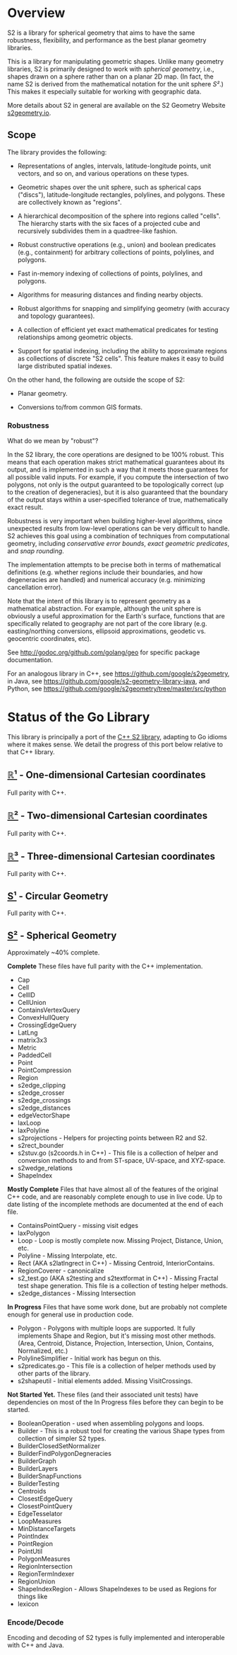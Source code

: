 # Overview

S2 is a library for spherical geometry that aims to have the same robustness,
flexibility, and performance as the best planar geometry libraries.

This is a library for manipulating geometric shapes. Unlike many geometry
libraries, S2 is primarily designed to work with _spherical geometry_, i.e.,
shapes drawn on a sphere rather than on a planar 2D map. (In fact, the name S2
is derived from the mathematical notation for the unit sphere *S²*.) This makes
it especially suitable for working with geographic data.

More details about S2 in general are available on the S2 Geometry Website
[s2geometry.io](https://s2geometry.io/).

## Scope

The library provides the following:

*   Representations of angles, intervals, latitude-longitude points, unit
    vectors, and so on, and various operations on these types.

*   Geometric shapes over the unit sphere, such as spherical caps ("discs"),
    latitude-longitude rectangles, polylines, and polygons. These are
    collectively known as "regions".

*   A hierarchical decomposition of the sphere into regions called "cells". The
    hierarchy starts with the six faces of a projected cube and recursively
    subdivides them in a quadtree-like fashion.

*   Robust constructive operations (e.g., union) and boolean predicates (e.g.,
    containment) for arbitrary collections of points, polylines, and polygons.

*   Fast in-memory indexing of collections of points, polylines, and polygons.

*   Algorithms for measuring distances and finding nearby objects.

*   Robust algorithms for snapping and simplifying geometry (with accuracy and
    topology guarantees).

*   A collection of efficient yet exact mathematical predicates for testing
    relationships among geometric objects.

*   Support for spatial indexing, including the ability to approximate regions
    as collections of discrete "S2 cells". This feature makes it easy to build
    large distributed spatial indexes.

On the other hand, the following are outside the scope of S2:

*   Planar geometry.

*   Conversions to/from common GIS formats.

### Robustness

What do we mean by "robust"?

In the S2 library, the core operations are designed to be 100% robust. This
means that each operation makes strict mathematical guarantees about its output,
and is implemented in such a way that it meets those guarantees for all possible
valid inputs. For example, if you compute the intersection of two polygons, not
only is the output guaranteed to be topologically correct (up to the creation of
degeneracies), but it is also guaranteed that the boundary of the output stays
within a user-specified tolerance of true, mathematically exact result.

Robustness is very important when building higher-level algorithms, since
unexpected results from low-level operations can be very difficult to handle. S2
achieves this goal using a combination of techniques from computational
geometry, including *conservative error bounds*, *exact geometric predicates*,
and *snap rounding*.

The implementation attempts to be precise both in terms of mathematical
definitions (e.g. whether regions include their boundaries, and how degeneracies
are handled) and numerical accuracy (e.g. minimizing cancellation error).

Note that the intent of this library is to represent geometry as a mathematical
abstraction. For example, although the unit sphere is obviously a useful
approximation for the Earth's surface, functions that are specifically related
to geography are not part of the core library (e.g. easting/northing
conversions, ellipsoid approximations, geodetic vs. geocentric coordinates,
etc).

See http://godoc.org/github.com/golang/geo for specific package documentation.

For an analogous library in C++, see https://github.com/google/s2geometry, in
Java, see https://github.com/google/s2-geometry-library-java, and Python, see
https://github.com/google/s2geometry/tree/master/src/python

# Status of the Go Library

This library is principally a port of the
[C++ S2 library](https://github.com/google/s2geometry), adapting to Go idioms
where it makes sense. We detail the progress of this port below relative to that
C++ library.

## [ℝ¹](https://godoc.org/github.com/golang/geo/r1) - One-dimensional Cartesian coordinates

Full parity with C++.

## [ℝ²](https://godoc.org/github.com/golang/geo/r2) - Two-dimensional Cartesian coordinates

Full parity with C++.

## [ℝ³](https://godoc.org/github.com/golang/geo/r3) - Three-dimensional Cartesian coordinates

Full parity with C++.

## [S¹](https://godoc.org/github.com/golang/geo/s1) - Circular Geometry

Full parity with C++.

## [S²](https://godoc.org/github.com/golang/geo/s2) - Spherical Geometry

Approximately ~40% complete.

**Complete** These files have full parity with the C++ implementation.

*   Cap
*   Cell
*   CellID
*   CellUnion
*   ContainsVertexQuery
*   ConvexHullQuery
*   CrossingEdgeQuery
*   LatLng
*   matrix3x3
*   Metric
*   PaddedCell
*   Point
*   PointCompression
*   Region
*   s2edge_clipping
*   s2edge_crosser
*   s2edge_crossings
*   s2edge_distances
*   edgeVectorShape
*   laxLoop
*   laxPolyline
*   s2projections - Helpers for projecting points between R2 and S2.
*   s2rect_bounder
*   s2stuv.go (s2coords.h in C++) - This file is a collection of helper and
    conversion methods to and from ST-space, UV-space, and XYZ-space.
*   s2wedge_relations
*   ShapeIndex

**Mostly Complete** Files that have almost all of the features of the original
C++ code, and are reasonably complete enough to use in live code. Up to date
listing of the incomplete methods are documented at the end of each file.

*   ContainsPointQuery - missing visit edges
*   laxPolygon
*   Loop - Loop is mostly complete now. Missing Project, Distance, Union, etc.
*   Polyline - Missing Interpolate, etc.
*   Rect (AKA s2latlngrect in C++) - Missing Centroid, InteriorContains.
*   RegionCoverer - canonicalize
*   s2_test.go (AKA s2testing and s2textformat in C++) - Missing Fractal test
    shape generation. This file is a collection of testing helper methods.
*   s2edge_distances - Missing Intersection

**In Progress** Files that have some work done, but are probably not complete
enough for general use in production code.

*   Polygon - Polygons with multiple loops are supported. It fully implements
    Shape and Region, but it's missing most other methods. (Area, Centroid,
    Distance, Projection, Intersection, Union, Contains, Normalized, etc.)
*   PolylineSimplifier - Initial work has begun on this.
*   s2predicates.go - This file is a collection of helper methods used by other
    parts of the library.
*   s2shapeutil - Initial elements added. Missing VisitCrossings.

**Not Started Yet.** These files (and their associated unit tests) have
dependencies on most of the In Progress files before they can begin to be
started.

*   BooleanOperation - used when assembling polygons and loops.
*   Builder - This is a robust tool for creating the various Shape types from
    collection of simpler S2 types.
*   BuilderClosedSetNormalizer
*   BuilderFindPolygonDegneracies
*   BuilderGraph
*   BuilderLayers
*   BuilderSnapFunctions
*   BuilderTesting
*   Centroids
*   ClosestEdgeQuery
*   ClosestPointQuery
*   EdgeTesselator
*   LoopMeasures
*   MinDistanceTargets
*   PointIndex
*   PointRegion
*   PointUtil
*   PolygonMeasures
*   RegionIntersection
*   RegionTermIndexer
*   RegionUnion
*   ShapeIndexRegion - Allows ShapeIndexes to be used as Regions for things like
*   lexicon

### Encode/Decode

Encoding and decoding of S2 types is fully implemented and interoperable with
C++ and Java.
